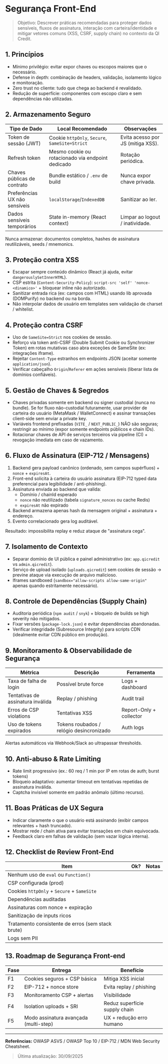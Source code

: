 # Segurança Front-End

> Objetivo: Descrever práticas recomendadas para proteger dados sensíveis, fluxos de assinatura, interação com carteira/identidade e mitigar vetores comuns (XSS, CSRF, supply chain) no contexto da QI Credit.

## 1. Princípios

- Mínimo privilégio: evitar expor chaves ou escopos maiores que o necessário.
- Defense in depth: combinação de headers, validação, isolamento lógico e monitoração.
- Zero trust no cliente: tudo que chega ao backend é revalidado.
- Redução de superfície: componentes com escopo claro e sem dependências não utilizadas.

## 2. Armazenamento Seguro

| Tipo de Dado                  | Local Recomendado                                 | Observações                       |
| ----------------------------- | ------------------------------------------------- | --------------------------------- |
| Token de sessão (JWT)         | Cookie `httpOnly`, `Secure`, `SameSite=Strict`    | Evita acesso por JS (mitiga XSS). |
| Refresh token                 | Mesmo cookie ou rotacionado via endpoint dedicado | Rotação periódica.                |
| Chaves públicas de contrato   | Bundle estático / `.env` de build                 | Nunca expor chave privada.        |
| Preferências UX não sensíveis | `localStorage`/`IndexedDB`                        | Sanitizar ao ler.                 |
| Dados sensíveis temporários   | State in-memory (React context)                   | Limpar ao logout / inatividade.   |

Nunca armazenar: documentos completos, hashes de assinatura reutilizáveis, seeds / mnemonics.

## 3. Proteção contra XSS

- Escapar sempre conteúdo dinâmico (React já ajuda, evitar `dangerouslySetInnerHTML`).
- CSP estrita (`Content-Security-Policy`): `script-src 'self' 'nonce-<dinamico>'` + bloquear inline não autorizado.
- Sanitizar entrada rica (ex: campos com HTML) usando lib aprovada (DOMPurify) no backend ou na borda.
- Não interpolar dados de usuário em templates sem validação de charset / whitelist.

## 4. Proteção contra CSRF

- Uso de `SameSite=Strict` nos cookies de sessão.
- Reforço via token anti-CSRF (Double Submit Cookie ou Synchronizer Token) em rotas mutativas caso abra exceções de SameSite (ex: integrações iframe).
- Rejeitar `Content-Type` estranhos em endpoints JSON (aceitar somente `application/json`).
- Verificar cabeçalho `Origin`/`Referer` em ações sensíveis (liberar lista de domínios confiáveis).

## 5. Gestão de Chaves & Segredos

- Chaves privadas somente em backend ou signer custodial (nunca no bundle). Se for fluxo não-custodial futuramente, usar provider de carteira do usuário (MetaMask / WalletConnect) e assinar transações client-side sem enviar a private key.
- Variáveis frontend prefixadas (`VITE_` / `NEXT_PUBLIC_`) NÃO são seguras; restringir ao mínimo (expor somente endpoints públicos e chain IDs).
- Rotacionar chaves de API de serviços terceiros via pipeline (CI) + revogação imediata em caso de vazamento.

## 6. Fluxo de Assinatura (EIP-712 / Mensagens)

1. Backend gera payload canônico (ordenado, sem campos supérfluos) + `nonce` + `expiresAt`.
2. Front-end solicita à carteira do usuário assinatura (EIP-712 typed data preferencial para legibilidade / anti-phishing).
3. Assinatura enviada ao backend que valida:
   - Domínio / chainId esperado
   - `nonce` não reutilizado (tabela `signature_nonces` ou cache Redis)
   - `expiresAt` não expirado
4. Backend armazena apenas hash da mensagem original + assinatura + endereço.
5. Evento correlacionado gera log auditável.

Resultado: impossibilita replay e reduz ataque de "assinatura cega".

## 7. Isolamento de Contexto

- Separar domínio de UI pública e painel administrativo (ex: `app.qicredit` vs `admin.qicredit`).
- Serviço de upload isolado (`uploads.qicredit`) sem cookies de sessão -> previne ataque via execução de arquivo malicioso.
- Iframes sandboxed (`sandbox="allow-scripts allow-same-origin"` apenas quando estritamente necessário).

## 8. Controle de Dependências (Supply Chain)

- Auditoria periódica (`npm audit` / `snyk`) + bloqueio de builds se high severity não mitigados.
- Fixar versões (`package-lock.json`) e evitar dependências abandonadas.
- Verificar integridade (Subresource Integrity) para scripts CDN (idealmente evitar CDN público em produção).

## 9. Monitoramento & Observabilidade de Segurança

| Métrica                           | Descrição                                | Ferramenta              |
| --------------------------------- | ---------------------------------------- | ----------------------- |
| Taxa de falha de login            | Possível brute force                     | Logs + dashboard        |
| Tentativas de assinatura inválida | Replay / phishing                        | Audit trail             |
| Erros de CSP violations           | Tentativas XSS                           | Report-Only + collector |
| Uso de tokens expirados           | Tokens roubados / relógio desincronizado | Auth logs               |

Alertas automáticos via Webhook/Slack ao ultrapassar thresholds.

## 10. Anti-abuso & Rate Limiting

- Rate limit progressivo (ex.: 60 req / 1 min por IP em rotas de auth; burst tokens)
- Bloqueio adaptativo: aumentar timeout em tentativas repetidas de assinatura inválida.
- Captcha invisível somente em padrão anômalo (último recurso).

## 11. Boas Práticas de UX Segura

- Indicar claramente o que o usuário está assinando (exibir campos relevantes + hash truncado).
- Mostrar rede / chain ativa para evitar transações em chain equivocada.
- Feedback claro em falhas de validação (sem vazar lógica interna).

## 12. Checklist de Review Front-End

| Item                                              | Ok? | Notas |
| ------------------------------------------------- | --- | ----- |
| Nenhum uso de `eval` ou `Function()`              |     |       |
| CSP configurada (prod)                            |     |       |
| Cookies `httpOnly` + `Secure` + `SameSite`        |     |       |
| Dependências auditadas                            |     |       |
| Assinaturas com nonce + expiração                 |     |       |
| Sanitização de inputs ricos                       |     |       |
| Tratamento consistente de erros (sem stack brute) |     |       |
| Logs sem PII                                      |     |       |

## 13. Roadmap de Segurança Front-end

| Fase | Entrega                               | Benefício                     |
| ---- | ------------------------------------- | ----------------------------- |
| F1   | Cookies seguros + CSP básica          | Mitiga XSS inicial            |
| F2   | EIP-712 + nonce store                 | Evita replay / phishing       |
| F3   | Monitoramento CSP + alertas           | Visibilidade                  |
| F4   | Isolation uploads + SRI               | Reduz superfície supply chain |
| F5   | Modo assinatura avançada (multi-step) | UX + redução erro humano      |

---

**Referências:** OWASP ASVS / OWASP Top 10 / EIP-712 / MDN Web Security Cheatsheet.

> Última atualização: 30/09/2025
